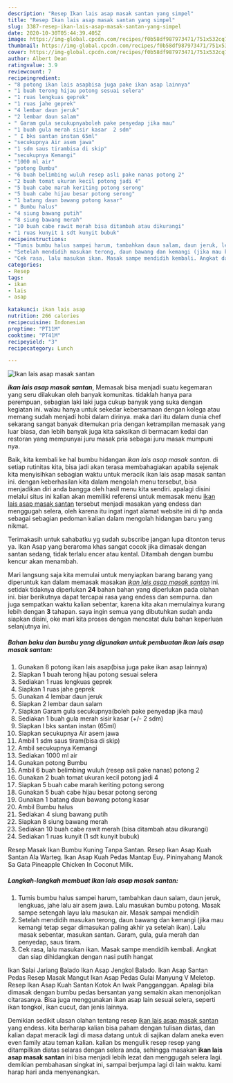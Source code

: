 ```yaml
---
description: "Resep Ikan lais asap masak santan yang simpel"
title: "Resep Ikan lais asap masak santan yang simpel"
slug: 3387-resep-ikan-lais-asap-masak-santan-yang-simpel
date: 2020-10-30T05:44:39.405Z
image: https://img-global.cpcdn.com/recipes/f0b58df987973471/751x532cq70/ikan-lais-asap-masak-santan-foto-resep-utama.jpg
thumbnail: https://img-global.cpcdn.com/recipes/f0b58df987973471/751x532cq70/ikan-lais-asap-masak-santan-foto-resep-utama.jpg
cover: https://img-global.cpcdn.com/recipes/f0b58df987973471/751x532cq70/ikan-lais-asap-masak-santan-foto-resep-utama.jpg
author: Albert Dean
ratingvalue: 3.9
reviewcount: 7
recipeingredient:
- "8 potong ikan lais asapbisa juga pake ikan asap lainnya"
- "1 buah terong hijau potong sesuai selera"
- "1 ruas lengkuas geprek"
- "1 ruas jahe geprek"
- "4 lembar daun jeruk"
- "2 lembar daun salam"
- " Garam gula secukupnyaboleh pake penyedap jika mau"
- "1 buah gula merah sisir kasar  2 sdm"
- " I bks santan instan 65ml"
- "secukupnya Air asem jawa"
- "1 sdm saus tirambisa di skip"
- "secukupnya Kemangi"
- "1000 ml air"
- "potong Bumbu"
- "6 buah belimbing wuluh resep asli pake nanas potong 2"
- "2 buah tomat ukuran kecil potong jadi 4"
- "5 buah cabe marah keriting potong serong"
- "5 buah cabe hijau besar potong serong"
- "1 batang daun bawang potong kasar"
- " Bumbu halus"
- "4 siung bawang putih"
- "8 siung bawang merah"
- "10 buah cabe rawit merah bisa ditambah atau dikurangi"
- "1 ruas kunyit 1 sdt kunyit bubuk"
recipeinstructions:
- "Tumis bumbu halus sampei harum, tambahkan daun salam, daun jeruk, lengkuas, jahe lalu air asem jawa. Lalu masukan bumbu potong. Masak sampe setengah layu lalu masukan air. Masak sampai mendidih"
- "Setelah mendidih masukan terong, daun bawang dan kemangi (jika mau kemangi tetap segar dimasukan paling akhir ya setelah ikan). Lalu masak sebentar, masukan santan. Garam, gula, gula merah dan penyedap, saus tiram."
- "Cek rasa, lalu masukan ikan. Masak sampe mendidih kembali. Angkat dan siap dihidangkan dengan nasi putih hangat"
categories:
- Resep
tags:
- ikan
- lais
- asap

katakunci: ikan lais asap 
nutrition: 266 calories
recipecuisine: Indonesian
preptime: "PT11M"
cooktime: "PT41M"
recipeyield: "3"
recipecategory: Lunch

---
```



![Ikan lais asap masak santan](https://img-global.cpcdn.com/recipes/f0b58df987973471/751x532cq70/ikan-lais-asap-masak-santan-foto-resep-utama.jpg)

<b><i>ikan lais asap masak santan</i></b>, Memasak bisa menjadi suatu kegemaran yang seru dilakukan oleh banyak komunitas. tidaklah hanya para perempuan, sebagian laki laki juga cukup banyak yang suka dengan kegiatan ini. walau hanya untuk sekedar kebersamaan dengan kolega atau memang sudah menjadi hobi dalam dirinya. maka dari itu dalam dunia chef sekarang sangat banyak ditemukan pria dengan ketrampilan memasak yang luar biasa, dan lebih banyak juga kita saksikan di bermacam kedai dan restoran yang mempunyai juru masak pria sebagai juru masak mumpuni nya.

Baik, kita kembali ke hal bumbu hidangan <i>ikan lais asap masak santan</i>. di setiap rutinitas kita, bisa jadi akan terasa membahagiakan apabila sejenak kita menyisihkan sebagian waktu untuk meracik ikan lais asap masak santan ini. dengan keberhasilan kita dalam mengolah menu tersebut, bisa menjadikan diri anda bangga oleh hasil menu kita sendiri. apalagi disini melalui situs ini kalian akan memiliki referensi untuk memasak menu <u>ikan lais asap masak santan</u> tersebut menjadi masakan yang endess dan menggugah selera, oleh karena itu ingat ingat alamat website ini di hp anda sebagai sebagian pedoman kalian dalam mengolah hidangan baru yang nikmat.

Terimakasih untuk sahabatku yg sudah subscribe jangan lupa ditonton terus ya. Ikan Asap yang beraroma khas sangat cocok jika dimasak dengan santan sedang, tidak terlalu encer atau kental. Ditambah dengan bumbu kencur akan menambah.


Mari langsung saja kita memulai untuk menyiapkan barang barang yang diperuntuk kan dalam memasak masakan <u><i>ikan lais asap masak santan</i></u> ini. setidak tidaknya diperlukan <b>24</b> bahan bahan yang diperlukan pada olahan ini. biar berikutnya dapat tercapai rasa yang endess dan sempurna. dan juga sempatkan waktu kalian sebentar, karena kita akan memulainya kurang lebih dengan <b>3</b> tahapan. saya ingin semua yang dibutuhkan sudah anda siapkan disini, oke mari kita proses dengan mencatat dulu bahan keperluan selanjutnya ini.

<!--inarticleads1-->

##### Bahan baku dan bumbu yang digunakan untuk pembuatan Ikan lais asap masak santan:

1. Gunakan 8 potong ikan lais asap(bisa juga pake ikan asap lainnya)
1. Siapkan 1 buah terong hijau potong sesuai selera
1. Sediakan 1 ruas lengkuas geprek
1. Siapkan 1 ruas jahe geprek
1. Gunakan 4 lembar daun jeruk
1. Siapkan 2 lembar daun salam
1. Siapkan  Garam gula secukupnya(boleh pake penyedap jika mau)
1. Sediakan 1 buah gula merah sisir kasar (+/- 2 sdm)
1. Siapkan  I bks santan instan (65ml)
1. Siapkan secukupnya Air asem jawa
1. Ambil 1 sdm saus tiram(bisa di skip)
1. Ambil secukupnya Kemangi
1. Sediakan 1000 ml air
1. Gunakan potong Bumbu
1. Ambil 6 buah belimbing wuluh (resep asli pake nanas) potong 2
1. Gunakan 2 buah tomat ukuran kecil potong jadi 4
1. Siapkan 5 buah cabe marah keriting potong serong
1. Gunakan 5 buah cabe hijau besar potong serong
1. Gunakan 1 batang daun bawang potong kasar
1. Ambil  Bumbu halus
1. Sediakan 4 siung bawang putih
1. Siapkan 8 siung bawang merah
1. Sediakan 10 buah cabe rawit merah (bisa ditambah atau dikurangi)
1. Sediakan 1 ruas kunyit (1 sdt kunyit bubuk)


Resep Masak Ikan Bumbu Kuning Tanpa Santan. Resep Ikan Asap Kuah Santan Ala Warteg. Ikan Asap Kuah Pedas Mantap Euy. Pininyahang Manok Sa Gata Pineapple Chicken In Coconut Milk. 

<!--inarticleads2-->

##### Langkah-langkah membuat Ikan lais asap masak santan:

1. Tumis bumbu halus sampei harum, tambahkan daun salam, daun jeruk, lengkuas, jahe lalu air asem jawa. Lalu masukan bumbu potong. Masak sampe setengah layu lalu masukan air. Masak sampai mendidih
1. Setelah mendidih masukan terong, daun bawang dan kemangi (jika mau kemangi tetap segar dimasukan paling akhir ya setelah ikan). Lalu masak sebentar, masukan santan. Garam, gula, gula merah dan penyedap, saus tiram.
1. Cek rasa, lalu masukan ikan. Masak sampe mendidih kembali. Angkat dan siap dihidangkan dengan nasi putih hangat


Ikan Salai Jariang Balado Ikan Asap Jengkol Balado. Ikan Asap Santan Pedas Resep Masak Mangut Ikan Asap Pedas Gulai Manyung V Meletop. Resep Ikan Asap Kuah Santan Kotok An Iwak Pangganggan. Apalagi bila dimasak dengan bumbu pedas bersantan yang semakin akan menonjolkan citarasanya. Bisa juga menggunakan ikan asap lain sesuai selera, seperti ikan tongkol, ikan cucut, dan jenis lainnya. 

Demikian sedikit ulasan olahan tentang resep <u>ikan lais asap masak santan</u> yang endess. kita berharap kalian bisa paham dengan tulisan diatas, dan kalian dapat meracik lagi di masa datang untuk di sajikan dalam aneka even even family atau teman kalian. kalian bs mengulik resep resep yang ditampilkan diatas selaras dengan selera anda, sehingga masakan <b>ikan lais asap masak santan</b> ini bisa menjadi lebih lezat dan menggugah selera lagi. demikian pembahasan singkat ini, sampai berjumpa lagi di lain waktu. kami harap hari anda menyenangkan.
